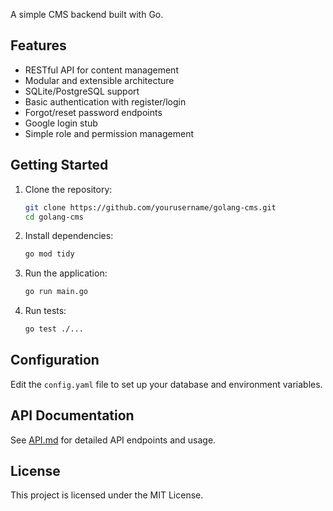 A simple CMS backend built with Go.

## Features

- RESTful API for content management
- Modular and extensible architecture
- SQLite/PostgreSQL support
- Basic authentication with register/login
- Forgot/reset password endpoints
- Google login stub
- Simple role and permission management

## Getting Started

1. Clone the repository:
    ```bash
    git clone https://github.com/yourusername/golang-cms.git
    cd golang-cms
    ```

2. Install dependencies:
    ```bash
    go mod tidy
    ```

3. Run the application:
    ```bash
    go run main.go
    ```

4. Run tests:
    ```bash
    go test ./...
    ```

## Configuration

Edit the `config.yaml` file to set up your database and environment variables.

## API Documentation

See [API.md](API.md) for detailed API endpoints and usage.

## License

This project is licensed under the MIT License.

